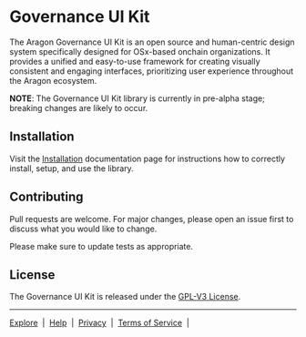 # Governance UI Kit

The Aragon Governance UI Kit is an open source and human-centric design system specifically designed for
OSx-based onchain organizations. It provides a unified and easy-to-use framework for creating visually consistent and engaging interfaces,
prioritizing user experience throughout the Aragon ecosystem.

**NOTE**: The Governance UI Kit library is currently in pre-alpha stage; breaking changes are likely to occur.

## Installation

Visit the [Installation](https://aragon.github.io/gov-ui-kit/?path=/docs/docs-installation) documentation page for instructions how to
correctly install, setup, and use the library.

## Contributing 

Pull requests are welcome. For major changes, please open an issue first to discuss what you would like to change.

Please make sure to update tests as appropriate.

## License

The Governance UI Kit is released under the [GPL-V3 License](./LICENSE).

---

<p align="left">
  <a href="https://app.aragon.org/">Explore</a>
  <span>&nbsp;|&nbsp;</span>
  <a href="https://discord.com/invite/AhzsGmh7fK">Help</a>
  <span>&nbsp;|&nbsp;</span>
  <a href="https://aragon.org/privacy-policy">Privacy</a>
  <span>&nbsp;|&nbsp;</span>
  <a href="https://aragon.org/terms-and-conditions">Terms of Service</a>
  <span>&nbsp;|&nbsp;</span
</p>
